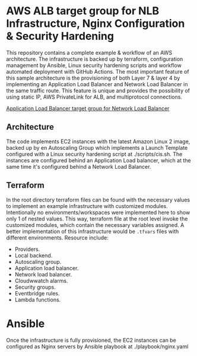 # AWS ALB target group for NLB Infrastructure, Nginx Configuration & Security Hardening

This repository contains a complete example & workflow of an AWS architecture. The infrastructure is backed up by
terraform, configuration management by Ansible, Linux security hardening scripts and workflow automated deployment with
GitHub Actions. The most important feature of this sample architecture is the provisioning of both Layer 7 & layer 4 by
implementing an Application Load Balancer and Network Load Balancer in the same traffic route. This feature is unique
and provides the possibility of using static IP, AWS PrivateLink for ALB, and multiprotocol connections.

[Application Load Balancer target group for Network Load Balancer](https://aws.amazon.com/blogs/networking-and-content-delivery/application-load-balancer-type-target-group-for-network-load-balancer/)

## Architecture

The code implements EC2 instances with the latest Amazon Linux 2 image, backed up by en Autoscaling Group which
implements a Launch Template configured with a Linux security hardening script at ./scripts/cis.sh. The instances are
configured behind an Application Load balancer, which at the same time it's configured behind a Network Load Balancer.

## Terraform

In the root directory terraform files can be found with the necessary values to implement an example infrastructure with
customized modules. Intentionally no environments/workspaces were implemented here to show only 1 of nested values. This
way, terraform file at the root level invoke the customized modules, which contain the necessary variables assigned. A
better implementation of this infrastructure would be ```.tfvars``` files with different environments.
Resource include:

- Providers.
- Local backend.
- Autoscaling group.
- Application load balancer.
- Network load balancer.
- Cloudwwatch alarms.
- Security groups.
- Eventbridge rules.
- Lambda functions.

# Ansible

Once the infrastructure is fully provisioned, the EC2 instances can be configured as Nginx servers by Ansible playbook
at ./playbook/nginx.yaml
